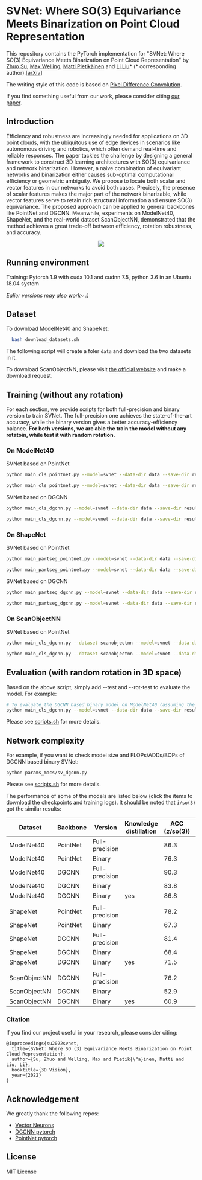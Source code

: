 # SVNet: Where SO(3) Equivariance Meets Binarization on Point Cloud Representation

This repository contains the PyTorch implementation for 
"SVNet: Where SO(3) Equivariance Meets Binarization on Point Cloud Representation" 
by 
[Zhuo Su](https://zhuogege1943.com/homepage/), 
[Max Welling](https://scholar.google.com/citations?user=8200InoAAAAJ&hl=en), 
[Matti Pietikäinen](https://en.wikipedia.org/wiki/Matti_Pietik%C3%A4inen_(academic)) and 
[Li Liu](http://lilyliliu.com/)\* 
(\* corresponding author).\[[arXiv](https://arxiv.org/abs/2209.05924)\]

The writing style of this code is based on [Pixel Difference Convolution](https://github.com/zhuoinoulu/pidinet).

If you find something useful from our work, please consider citing [our paper](svnet.bib). 

## Introduction

Efficiency and robustness are increasingly needed for applications on 3D point clouds, with the ubiquitous use of edge devices in scenarios like autonomous driving and robotics, which often demand real-time and reliable responses. The paper tackles the challenge by designing a general framework to construct 3D learning architectures with SO(3) equivariance and network binarization. However, a naive combination of equivariant networks and binarization either causes sub-optimal computational efficiency or geometric ambiguity. We propose to locate both scalar and vector features in our networks to avoid both cases. Precisely, the presence of scalar features makes the major part of the network binarizable, while vector features serve to retain rich structural information and ensure SO(3) equivariance. The proposed approach can be applied to general backbones like PointNet and DGCNN. Meanwhile, experiments on ModelNet40, ShapeNet, and the real-world dataset ScanObjectNN, demonstrated that the method achieves a great trade-off between efficiency, rotation robustness, and accuracy.

<div align=center>
<img src="https://user-images.githubusercontent.com/87975270/208468511-a7ca236d-d756-48f9-ba7d-b8fa694d0a89.png"><br>
</div>


## Running environment

Training: Pytorch 1.9 with cuda 10.1 and cudnn 7.5, python 3.6 in an Ubuntu 18.04 system <br>

*Ealier versions may also work~ :)*

## Dataset

To download ModelNet40 and ShapeNet:

```bash
  bash download_datasets.sh
```
The following script will create a foler `data` and download the two datasets in it.

To download ScanObjectNN, please visit [the official website](https://hkust-vgd.github.io/scanobjectnn/) and make a download request.


## Training (without any rotation)

For each section, we provide scripts for both full-precision and binary version to train SVNet. The full-precision one achieves the state-of-the-art accuracy, while the binary version gives a better accuracy-efficiency balance. **For both versions, we are able the train the model without any rotatoin, while test it with random rotation.**

### On ModelNet40

SVNet based on PointNet
```bash
python main_cls_pointnet.py --model=svnet --data-dir data --save-dir result/train --rot aligned --rot-test so3

python main_cls_pointnet.py --model=svnet --data-dir data --save-dir result/train --rot aligned --rot-test so3 --binary --wd 0
```

SVNet based on DGCNN
```bash
python main_cls_dgcnn.py --model=svnet --data-dir data --save-dir result/train --rot aligned --rot-test so3

python main_cls_dgcnn.py --model=svnet --data-dir data --save-dir result/train --rot aligned --rot-test so3 --binary --wd 0
```

### On ShapeNet

SVNet based on PointNet
```bash
python main_partseg_pointnet.py --model=svnet --data-dir data --save-dir result/train --rot aligned --rot-test so3

python main_partseg_pointnet.py --model=svnet --data-dir data --save-dir result/train --rot aligned --rot-test so3 --binary --wd 0
```

SVNet based on DGCNN
```bash
python main_partseg_dgcnn.py --model=svnet --data-dir data --save-dir result/train --rot aligned --rot-test so3

python main_partseg_dgcnn.py --model=svnet --data-dir data --save-dir result/train --rot aligned --rot-test so3 --binary --wd 0
```

### On ScanObjectNN

SVNet based on PointNet
```bash
python main_cls_dgcnn.py --dataset scanobjectnn --model=svnet --data-dir /data/scanobjectnn --save-dir result/train --rot aligned --rot-test so3

python main_cls_dgcnn.py --dataset scanobjectnn --model=svnet --data-dir /data/scanobjectnn --save-dir result/train --rot aligned --rot-test so3 --binary --wd 0
```

## Evaluation (with random rotation in 3D space)

Based on the above script, simply add --test and --rot-test to evaluate the model. For example:
```bash
# To evaluate the DGCNN based binary model on ModelNet40 (assuming the model is saved on checkpoints/sv_dgcnn_binary_modelnet40.pth)
python main_cls_dgcnn.py --model=svnet --data-dir data --save-dir result/test --rot-test so3 --test checkpoints/sv_dgcnn_binary_modelnet40.pth --binary
```

Please see [scripts.sh](scripts.sh) for more details.

## Network complexity

For example, if you want to check model size and FLOPs/ADDs/BOPs of DGCNN based binary SVNet:
```bash
python params_macs/sv_dgcnn.py
```

Please see [scripts.sh](scripts.sh) for more details.

The performance of some of the models are listed below (click the items to download the checkpoints and training logs). It should be noted that `i/so(3)` got the similar results:

| Dataset | Backbone | Version | Knowledge distillation | ACC (*z*/so(3)) | Training logs | Checkpoint |
|---------|----------|---------|------------------------|-----------------|---------------|------------|
| ModelNet40 | PointNet | Full-precision |  | 86.3 | [log](logs/sv_pointnet_fp_modelnet40.txt) | [link](checkpoints/sv_pointnet_fp_modelnet40.pth) |
| ModelNet40 | PointNet | Binary |  | 76.3 | [log](logs/sv_pointnet_binary_modelnet40.txt) | [link](checkpoints/sv_pointnet_binary_modelnet40.pth) |
| ModelNet40 | DGCNN | Full-precision |  | 90.3 | [log](logs/sv_dgcnn_fp_modelnet40.txt) | [link](checkpoints/sv_dgcnn_fp_modelnet40.pth) |
| ModelNet40 | DGCNN | Binary |  | 83.8 | [log](logs/sv_dgcnn_binary_modelnet40.txt) | [link](checkpoints/sv_dgcnn_binary_modelnet40.pth) |
| ModelNet40 | DGCNN | Binary | yes | 86.8 | [log](logs/sv_dgcnn_binary_kd_modelnet40.txt) | [link](checkpoints/sv_dgcnn_binary_kd_modelnet40.pth) |
| | | | | | | |
| ShapeNet | PointNet | Full-precision |  | 78.2 | | [link](checkpoints/sv_pointnet_fp_shapenet.pth) |
| ShapeNet | PointNet | Binary |  | 67.3 | | [link](checkpoints/sv_pointnet_binary_shapenet.pth) |
| ShapeNet | DGCNN | Full-precision |  | 81.4 | [log](logs/sv_dgcnn_fp_shapenet.txt) | [link](checkpoints/sv_dgcnn_fp_shapenet.pth) |
| ShapeNet | DGCNN | Binary |  | 68.4 | [log](logs/sv_dgcnn_binary_shapenet.txt) | [link](checkpoints/sv_dgcnn_binary_shapenet.pth) |
| ShapeNet | DGCNN | Binary | yes | 71.5 | [log](logs/sv_dgcnn_binary_kd_shapenet.txt) | [link](checkpoints/sv_dgcnn_binary_kd_shapenet.pth) |
| | | | | | | |
| ScanObjectNN | DGCNN | Full-precision |  | 76.2 | [log](logs/sv_dgcnn_fp_scanobjectnn.txt) | [link](checkpoints/sv_dgcnn_fp_scanobjectnn.pth) |
| ScanObjectNN | DGCNN | Binary |  | 52.9 | [log](logs/sv_dgcnn_binary_scanobjectnn.txt) | [link](checkpoints/sv_dgcnn_binary_scanobjectnn.pth) |
| ScanObjectNN | DGCNN | Binary | yes | 60.9 | [log](logs/sv_dgcnn_binary_kd_scanobjectnn.txt) | [link](checkpoints/sv_dgcnn_binary_kd_scanobjectnn.pth) |


### Citation

If you find our project useful in your research, please consider citing:

```
@inproceedings{su2022svnet,
  title={SVNet: Where SO (3) Equivariance Meets Binarization on Point Cloud Representation},
  author={Su, Zhuo and Welling, Max and Pietik{\"a}inen, Matti and Liu, Li},
  booktitle={3D Vision},
  year={2022}
}
```


## Acknowledgement

We greatly thank the following repos:

- [Vector Neurons](https://github.com/FlyingGiraffe/vnn-pc)
- [DGCNN pytorch](https://github.com/antao97/dgcnn.pytorch)
- [PointNet pytorch](https://github.com/fxia22/pointnet.pytorch)


## License
MIT License

